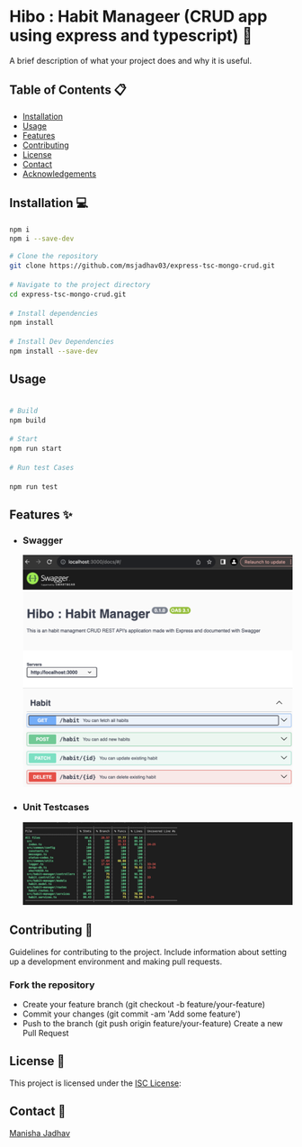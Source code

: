 # Hibo : Habit Manageer (CRUD app using express and typescript) 🚀

A brief description of what your project does and why it is useful.

## Table of Contents 📋

- [Installation](#installation)
- [Usage](#usage)
- [Features](#features)
- [Contributing](#contributing)
- [License](#license)
- [Contact](#contact)
- [Acknowledgements](#acknowledgements)

## Installation 💻

```sh
npm i
npm i --save-dev

```

```sh
# Clone the repository
git clone https://github.com/msjadhav03/express-tsc-mongo-crud.git

# Navigate to the project directory
cd express-tsc-mongo-crud.git

# Install dependencies
npm install

# Install Dev Dependencies
npm install --save-dev

```

## Usage

```sh

# Build
npm build

# Start
npm run start

# Run test Cases

npm run test
```

## Features ✨

- ### Swagger

  ![Swaager Image](./asset/feature.png)

- ### Unit Testcases
  ![Unit Testing](./asset/unit_testing.png)

## Contributing 🤝

Guidelines for contributing to the project. Include information about setting up a development environment and making pull requests.

### Fork the repository

- Create your feature branch (git checkout -b feature/your-feature)
- Commit your changes (git commit -am 'Add some feature')
- Push to the branch (git push origin feature/your-feature)
  Create a new Pull Request

## License 📄

This project is licensed under the [ISC License](https://opensource.org/licenses/ISC):

## Contact 📧

[Manisha Jadhav](https://github.com/m.s.jadhav03)
